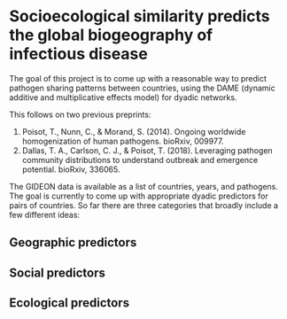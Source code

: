 # Socioecological similarity predicts the global biogeography of infectious disease

The goal of this project is to come up with a reasonable way to predict pathogen sharing patterns between countries, using the DAME (dynamic additive and multiplicative effects model) for dyadic networks.

This follows on two previous preprints: 
1. Poisot, T., Nunn, C., & Morand, S. (2014). Ongoing worldwide homogenization of human pathogens. bioRxiv, 009977.
2. Dallas, T. A., Carlson, C. J., & Poisot, T. (2018). Leveraging pathogen community distributions to understand outbreak and emergence potential. bioRxiv, 336065.

The GIDEON data is available as a list of countries, years, and pathogens. The goal is currently to come up with appropriate dyadic predictors for pairs of countries. So far there are three categories that broadly include a few different ideas:

## Geographic predictors

## Social predictors

## Ecological predictors
